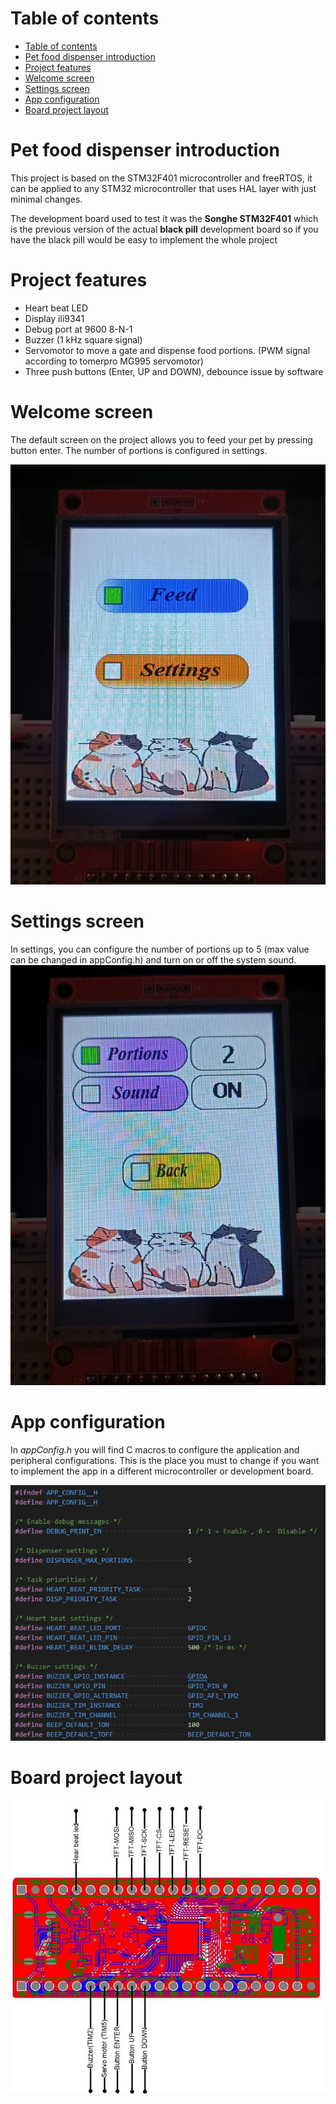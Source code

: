 # Table of contents
- [Table of contents](#table-of-contents)
- [Pet food dispenser introduction](#pet-food-dispenser-introduction)
- [Project features](#project-features)
- [Welcome screen](#welcome-screen)
- [Settings screen](#settings-screen)
- [App configuration](#app-configuration)
- [Board project layout](#board-project-layout)

# Pet food dispenser introduction
This project is based on the STM32F401 microcontroller and freeRTOS,
it can be applied to any STM32 microcontroller that uses HAL layer with just
minimal changes.

The development board used to test it was the **Songhe STM32F401** which is
the previous version of the actual **black pill** development board so if you
have the black pill would be easy to implement the whole project

# Project features
* Heart beat LED 
* Display ili9341
* Debug port at 9600 8-N-1
* Buzzer (1 kHz square signal)
* Servomotor to move a gate and dispense food portions. (PWM signal according to tomerpro MG995 servomotor)
* Three push buttons (Enter, UP and DOWN), debounce issue by software

# Welcome screen 
The default screen on the project allows you to feed your pet by pressing button enter. The number of portions is configured in settings.

![Welcome screen](/docs/img/welcomeScreen.jpg)

# Settings screen

In settings, you can configure the number of portions up to 5 (max value can be changed in appConfig.h) and turn on or off the system sound. 
![Settings screen](/docs/img/settingsScreen.jpg)

# App configuration

In *appConfig.h* you will find C macros to configure the application and peripheral configurations. This is the place you must to change if you want to implement the app in a different microcontroller or development board.

![App configuration](doscs/img/../../docs/img/appConfigurationHeader.png)

# Board project layout

![Board project layout](/docs/img/boardProjectLayout.jpg)
